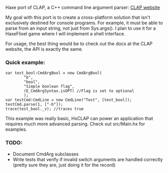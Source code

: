 Haxe port of CLAP, a C++ command line argument parser:
[CLAP website](http://www.cs.bgu.ac.il/~cgproj/CLAP/)

My goal with this port is to create a cross-platform solution that isn't exclusively destined for console programs. For example, it must be able to parse from an input string, not just from Sys.args(). I plan to use it for a HaxeFlixel game where I will implement a shell interface.

For usage, the best thing would be to check out the docs at the CLAP website, the API is exactly the same.

### Quick example:
    var test_bool:CmdArgBool = new CmdArgBool(
			"b",
			"bool",
			"Simple boolean flag",
			(E_CmdArgSyntax.isOPT) //Flag is set to optional
			);
    var testCmd:CmdLine = new CmdLine("Test", [test_bool]);
    testCmd.parse(1, ["-b"]);
    trace(test_bool._v); //traces true

This example was really basic, HxCLAP can power an application that requires much more advanced parsing.
Check out src/Main.hx for examples.

### TODO:
* Document CmdArg subclasses
* Write tests that verify if invalid switch arguments are handled correctly (pretty sure they are, just doing it for the record)
